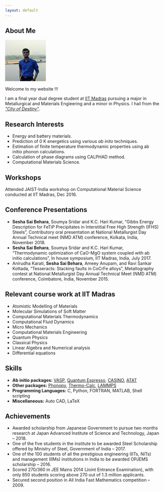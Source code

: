 ```yaml
---
layout: default
---
```


## About Me

<img class="profile-picture" src="me.jpg">

Welcome to my website !!!

I am a final year dual degree student at [IIT Madras](https://www.iitm.ac.in/) pursuing a major in Metallurgical and Materials Engieering and a minor in Physics. I hail from the [*"City of Destiny"*](https://en.wikipedia.org/wiki/Visakhapatnam).

## Research Interests

* Energy and battery materials.
* Prediction of 0 K energetics using various *ab inito* techniques.
* Estimation of finite temperature thermodynamic properties using ab initio phonon calculations.
* Calculation of phase diagrams using CALPHAD method.
* Computational Materials Science.

## Workshops
Attended JAIST-India workshop on Computational Material Science conducted at IIT Madras, Dec 2016.

## Conference Presentations
* **Sesha Sai Behara**, Soumya Sridar and K.C. Hari Kumar, “Gibbs Energy Description for FeTiP Precipitates in Interstitial Free High Strength (IFHS) Steels”, Contributory oral presentation at National Metallurgist Day Annual Technical meet (NMD ATM) conference, Kolkata, India, November 2018.
* **Sesha Sai Behara**, Soumya Sridar and K.C. Hari Kumar, “Thermodynamic optimization of CaO-MgO system coupled with ab initio calculations”, In house symposium, IIT Madras, India, July 2017.
* Anirudha Karati, **Sesha Sai Behara**, Ameey Anupam, and Ravi Sankar Kottada, “Tesseracts: Stacking faults in CoCrFe alloys”, Metallography contest at National Metallurgist Day Annual Technical Meet (NMD ATM) conference, Coimbatore, India, November 2015.

## Relevant course work at IIT Madras
* Atomistic Modelling of Materials
* Molecular Simulations of Soft Matter
* Computational Materials Thermodynamics
* Computational Fluid Dynamics
* Micro Mechanics
* Computational Materials Engineering
* Quantum Physics
* Classical Physics
* Linear Algebra and Numerical analysis
* Differential equations

## Skills

* **Ab initio packages:** [VASP](https://www.vasp.at/), [Quantum Espresso](https://www.quantum-espresso.org/), [CASINO](https://vallico.net/casinoqmc/), [ATAT](https://www.brown.edu/Departments/Engineering/Labs/avdw/atat/)
* **Other packages:** [Phonopy](https://atztogo.github.io/phonopy/), [Thermo-Calc](https://www.thermocalc.com/), [LAMMPS](https://lammps.sandia.gov/)
* **Programming Languages:** C, Python, FORTRAN, MATLAB, Shell scripting
* **Miscellaneous:** Auto CAD, LaTeX

    
## Achievements

* Awarded scholarship from Japanese Government to pursue two months research at Japan Advanced Institute of Science and Technology, Japan – 2018.
* One of the five students in the institute to be awarded Steel Scholarship offered by Ministry of Steel, Government of India – 2017.
* One of the 100 students of all the prestigious engineering (IITs, NITs) and management (IIMs) institutions in India to be awarded OPJEMS scholarship – 2016.
* Scored 270/360 in JEE Mains 2014 (Joint Entrance Examination), with only 850 students scoring above 270 out of 1.3 million applicants.
* Secured second position in All India Fast Mathematics competition – 2009.

